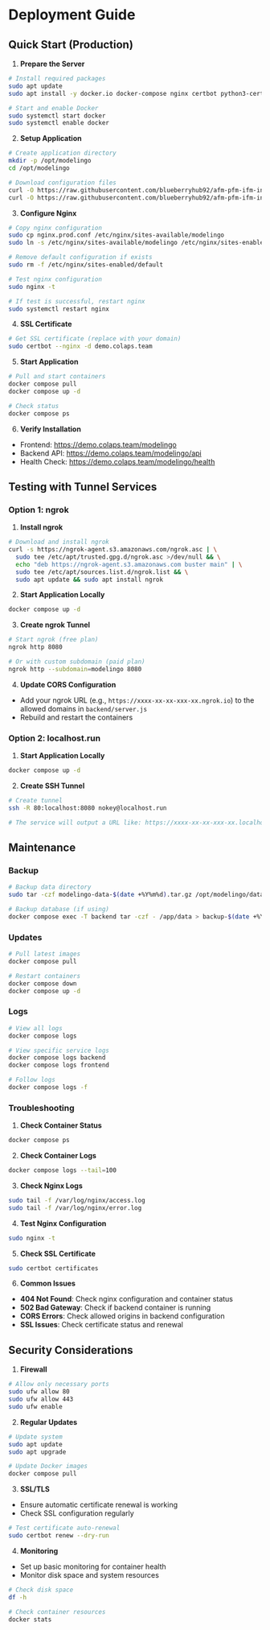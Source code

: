 # Deployment Guide

## Quick Start (Production)

1. **Prepare the Server**
```bash
# Install required packages
sudo apt update
sudo apt install -y docker.io docker-compose nginx certbot python3-certbot-nginx

# Start and enable Docker
sudo systemctl start docker
sudo systemctl enable docker
```

2. **Setup Application**
```bash
# Create application directory
mkdir -p /opt/modelingo
cd /opt/modelingo

# Download configuration files
curl -O https://raw.githubusercontent.com/blueberryhub92/afm-pfm-ifm-interactive-explanation/main/docker-compose.yml
curl -O https://raw.githubusercontent.com/blueberryhub92/afm-pfm-ifm-interactive-explanation/main/nginx.prod.conf
```

3. **Configure Nginx**
```bash
# Copy nginx configuration
sudo cp nginx.prod.conf /etc/nginx/sites-available/modelingo
sudo ln -s /etc/nginx/sites-available/modelingo /etc/nginx/sites-enabled/

# Remove default configuration if exists
sudo rm -f /etc/nginx/sites-enabled/default

# Test nginx configuration
sudo nginx -t

# If test is successful, restart nginx
sudo systemctl restart nginx
```

4. **SSL Certificate**
```bash
# Get SSL certificate (replace with your domain)
sudo certbot --nginx -d demo.colaps.team
```

5. **Start Application**
```bash
# Pull and start containers
docker compose pull
docker compose up -d

# Check status
docker compose ps
```

6. **Verify Installation**
- Frontend: https://demo.colaps.team/modelingo
- Backend API: https://demo.colaps.team/modelingo/api
- Health Check: https://demo.colaps.team/modelingo/health

## Testing with Tunnel Services

### Option 1: ngrok
1. **Install ngrok**
```bash
# Download and install ngrok
curl -s https://ngrok-agent.s3.amazonaws.com/ngrok.asc | \
  sudo tee /etc/apt/trusted.gpg.d/ngrok.asc >/dev/null && \
  echo "deb https://ngrok-agent.s3.amazonaws.com buster main" | \
  sudo tee /etc/apt/sources.list.d/ngrok.list && \
  sudo apt update && sudo apt install ngrok
```

2. **Start Application Locally**
```bash
docker compose up -d
```

3. **Create ngrok Tunnel**
```bash
# Start ngrok (free plan)
ngrok http 8080

# Or with custom subdomain (paid plan)
ngrok http --subdomain=modelingo 8080
```

4. **Update CORS Configuration**
- Add your ngrok URL (e.g., `https://xxxx-xx-xx-xxx-xx.ngrok.io`) to the allowed domains in `backend/server.js`
- Rebuild and restart the containers

### Option 2: localhost.run
1. **Start Application Locally**
```bash
docker compose up -d
```

2. **Create SSH Tunnel**
```bash
# Create tunnel
ssh -R 80:localhost:8080 nokey@localhost.run

# The service will output a URL like: https://xxxx-xx-xx-xxx-xx.localhost.run
```

## Maintenance

### Backup
```bash
# Backup data directory
sudo tar -czf modelingo-data-$(date +%Y%m%d).tar.gz /opt/modelingo/data

# Backup database (if using)
docker compose exec -T backend tar -czf - /app/data > backup-$(date +%Y%m%d).tar.gz
```

### Updates
```bash
# Pull latest images
docker compose pull

# Restart containers
docker compose down
docker compose up -d
```

### Logs
```bash
# View all logs
docker compose logs

# View specific service logs
docker compose logs backend
docker compose logs frontend

# Follow logs
docker compose logs -f
```

### Troubleshooting

1. **Check Container Status**
```bash
docker compose ps
```

2. **Check Container Logs**
```bash
docker compose logs --tail=100
```

3. **Check Nginx Logs**
```bash
sudo tail -f /var/log/nginx/access.log
sudo tail -f /var/log/nginx/error.log
```

4. **Test Nginx Configuration**
```bash
sudo nginx -t
```

5. **Check SSL Certificate**
```bash
sudo certbot certificates
```

6. **Common Issues**

- **404 Not Found**: Check nginx configuration and container status
- **502 Bad Gateway**: Check if backend container is running
- **CORS Errors**: Check allowed origins in backend configuration
- **SSL Issues**: Check certificate status and renewal

## Security Considerations

1. **Firewall**
```bash
# Allow only necessary ports
sudo ufw allow 80
sudo ufw allow 443
sudo ufw enable
```

2. **Regular Updates**
```bash
# Update system
sudo apt update
sudo apt upgrade

# Update Docker images
docker compose pull
```

3. **SSL/TLS**
- Ensure automatic certificate renewal is working
- Check SSL configuration regularly
```bash
# Test certificate auto-renewal
sudo certbot renew --dry-run
```

4. **Monitoring**
- Set up basic monitoring for container health
- Monitor disk space and system resources
```bash
# Check disk space
df -h

# Check container resources
docker stats
``` 